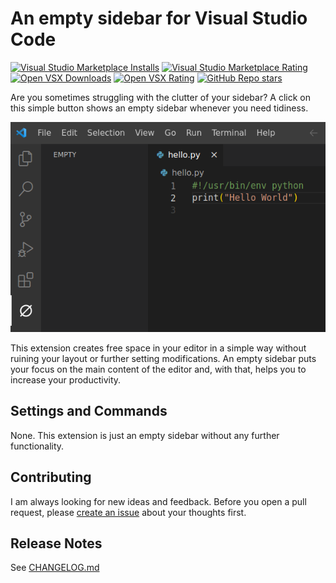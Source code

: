 # An empty sidebar for Visual Studio Code

[![Visual Studio Marketplace Installs](https://img.shields.io/visual-studio-marketplace/i/bithappens.vscode-plain-sidebar?label=Marketplace%20installs)](https://marketplace.visualstudio.com/items?itemName=bithappens.vscode-plain-sidebar)
[![Visual Studio Marketplace Rating](https://img.shields.io/visual-studio-marketplace/r/bithappens.vscode-plain-sidebar?label=Marketplace%20rating)](https://marketplace.visualstudio.com/items?itemName=bithappens.vscode-plain-sidebar&ssr=false#review-details)
[![Open VSX Downloads](https://img.shields.io/open-vsx/dt/bithappens/vscode-plain-sidebar?label=Open%20VSX%20downloads)](https://open-vsx.org/extension/bithappens/vscode-plain-sidebar)
[![Open VSX Rating](https://img.shields.io/open-vsx/rating/bithappens/vscode-plain-sidebar?label=Open%20VSX%20rating)](https://open-vsx.org/extension/bithappens/vscode-plain-sidebar/reviews)
[![GitHub Repo stars](https://img.shields.io/github/stars/bithappens/vscode-plain-sidebar?style=flat&label=GitHub%20stars&link=https%3A%2F%2Fgithub.com%2Fbithappens%2Fvscode-plain-sidebar%2Fstargazers)](https://github.com/bithappens/vscode-plain-sidebar)

Are you sometimes struggling with the clutter of your sidebar?
A click on this simple button shows an empty sidebar whenever you need tidiness.

![A screenshot of Visual Studio Code showing the extension button in the activity bar and the resulting empty sidebar.](static/screenshot.png)

This extension creates free space in your editor in a simple way without ruining your layout or further setting modifications.
An empty sidebar puts your focus on the main content of the editor and, with that, helps you to increase your productivity.


## Settings and Commands

None. This extension is just an empty sidebar without any further functionality.


## Contributing

I am always looking for new ideas and feedback.
Before you open a pull request, please [create an issue](https://github.com/bithappens/vscode-plain-sidebar/issues) about your thoughts first.


## Release Notes

See [CHANGELOG.md](CHANGELOG.md)
